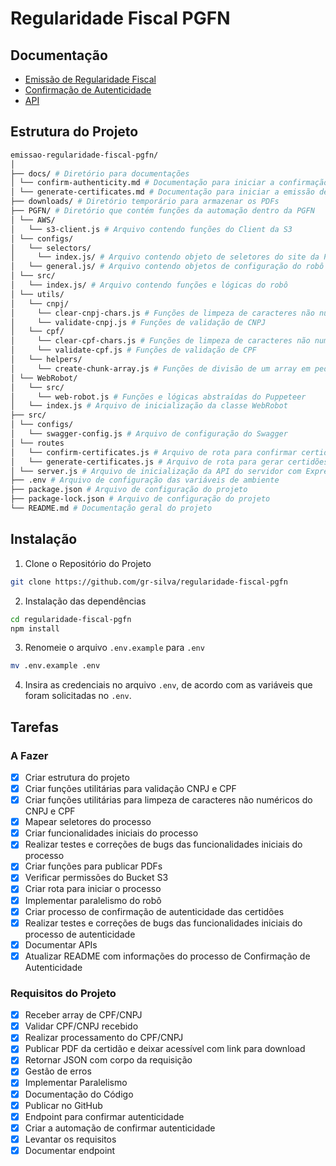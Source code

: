 # Regularidade Fiscal PGFN

## Documentação

- [Emissão de Regularidade Fiscal](docs/generate-certificates.md)
- [Confirmação de Autenticidade](docs/confirm-authenticity.md)
- [API](docs/api.md)

## Estrutura do Projeto

```bash
emissao-regularidade-fiscal-pgfn/
│
├── docs/ # Diretório para documentações
│ └── confirm-authenticity.md # Documentação para iniciar a confirmação de autenticidade
│ └── generate-certificates.md # Documentação para iniciar a emissão de certidoes
├── downloads/ # Diretório temporário para armazenar os PDFs
├── PGFN/ # Diretório que contém funções da automação dentro da PGFN
│ └── AWS/
│   └── s3-client.js # Arquivo contendo funções do Client da S3
│ └── configs/
│   └── selectors/
│     └── index.js/ # Arquivo contendo objeto de seletores do site da PGFN
│   └── general.js/ # Arquivo contendo objetos de configuração do robô
│ └── src/
│   └── index.js/ # Arquivo contendo funções e lógicas do robô
│ └── utils/
│   └── cnpj/
│     └── clear-cnpj-chars.js # Funções de limpeza de caracteres não numéricos do CNPJ
│     └── validate-cnpj.js # Funções de validação de CNPJ
│   └── cpf/
│     └── clear-cpf-chars.js # Funções de limpeza de caracteres não numéricos do CPF
│     └── validate-cpf.js # Funções de validação de CPF
│   └── helpers/
│     └── create-chunk-array.js # Funções de divisão de um array em pedacos
│ └── WebRobot/
│   └── src/
│     └── web-robot.js # Funções e lógicas abstraídas do Puppeteer
│   └── index.js # Arquivo de inicialização da classe WebRobot
├── src/
│ └── configs/
│   └── swagger-config.js # Arquivo de configuração do Swagger
│ └── routes
│   └── confirm-certificates.js # Arquivo de rota para confirmar certidões
│   └── generate-certificates.js # Arquivo de rota para gerar certidões
│ └── server.js # Arquivo de inicialização da API do servidor com Express
├── .env # Arquivo de configuração das variáveis de ambiente
├── package.json # Arquivo de configuração do projeto
├── package-lock.json # Arquivo de configuração do projeto
└── README.md # Documentação geral do projeto

```

## Instalação

1. Clone o Repositório do Projeto

```bash
git clone https://github.com/gr-silva/regularidade-fiscal-pgfn
```

2. Instalação das dependências

```bash
cd regularidade-fiscal-pgfn
npm install
```

3. Renomeie o arquivo `.env.example` para `.env`

```bash
mv .env.example .env
```

4. Insira as credenciais no arquivo `.env`, de acordo com as variáveis que foram solicitadas no `.env`.

## Tarefas

### A Fazer

- [x] Criar estrutura do projeto
- [x] Criar funções utilitárias para validação CNPJ e CPF
- [x] Criar funções utilitárias para limpeza de caracteres não numéricos do CNPJ e CPF
- [x] Mapear seletores do processo
- [x] Criar funcionalidades iniciais do processo
- [x] Realizar testes e correções de bugs das funcionalidades iniciais do processo
- [x] Criar funções para publicar PDFs
- [x] Verificar permissões do Bucket S3
- [x] Criar rota para iniciar o processo
- [x] Implementar paralelismo do robô
- [x] Criar processo de confirmação de autenticidade das certidões
- [x] Realizar testes e correções de bugs das funcionalidades iniciais do processo de autenticidade
- [x] Documentar APIs
- [x] Atualizar README com informações do processo de Confirmação de Autenticidade

### Requisitos do Projeto

- [x] Receber array de CPF/CNPJ
- [x] Validar CPF/CNPJ recebido
- [x] Realizar processamento do CPF/CNPJ
- [x] Publicar PDF da certidão e deixar acessível com link para download
- [x] Retornar JSON com corpo da requisição
- [x] Gestão de erros
- [x] Implementar Paralelismo
- [x] Documentação do Código
- [x] Publicar no GitHub
- [x] Endpoint para confirmar autenticidade
- [x] Criar a automação de confirmar autenticidade
- [x] Levantar os requisitos
- [x] Documentar endpoint
